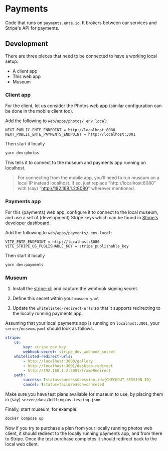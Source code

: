 # Payments

Code that runs on `payments.ente.io`. It brokers between our services and
Stripe's API for payments.

## Development

There are three pieces that need to be connected to have a working local setup:

-   A client app
-   This web app
-   Museum

### Client app

For the client, let us consider the Photos web app (similar configuration can be
done in the mobile client too).

Add the following to `web/apps/photos/.env.local`:

```env
NEXT_PUBLIC_ENTE_ENDPOINT = http://localhost:8080
NEXT_PUBLIC_ENTE_PAYMENTS_ENDPOINT = http://localhost:3001
```

Then start it locally

```sh
yarn dev:photos
```

This tells it to connect to the museum and payments app running on localhost.

> For connecting from the mobile app, you'll need to run museum on a local IP
> instead localhost. If so, just replace "http://localhost:8080" with (say)
> "http://192.168.1.2:8080" wherever mentioned.

### Payments app

For this (payments) web app, configure it to connect to the local museum, and
use a set of (development) Stripe keys which can be found in
[Stripe's developer dashboard](https://dashboard.stripe.com).

Add the following to `web/apps/payments/.env.local`:

```env
VITE_ENTE_ENDPOINT = http://localhost:8080
VITE_STRIPE_US_PUBLISHABLE_KEY = stripe_publishable_key
```

Then start it locally

```sh
yarn dev:payments
```

### Museum

1. Install the [stripe-cli](https://docs.stripe.com/stripe-cli) and capture the
   webhook signing secret.

2. Define this secret within your `musuem.yaml`

3. Update the `whitelisted-redirect-urls` so that it supports redirecting to the
   locally running payments app.

Assuming that your local payments app is running on `localhost:3001`, your
`server/museum.yaml` should look as follows.

```yaml
stripe:
    us:
        key: stripe_dev_key
        webhook-secret: stripe_dev_webhook_secret
    whitelisted-redirect-urls:
        - http://localhost:3000/gallery
        - http://localhost:3001/desktop-redirect
        - http://192.168.1.2:3001/frameRedirect
    path:
        success: ?status=success&session_id={CHECKOUT_SESSION_ID}
        cancel: ?status=fail&reason=canceled
```

Make sure you have test plans available for museum to use, by placing them in
(say) `server/data/billing/us-testing.json`.

Finally, start museum, for example:

```sh
docker compose up
```

Now if you try to purchase a plan from your locally running photos web client,
it should redirect to the locally running payments app, and from there to
Stripe. Once the test purchase completes it should redirect back to the local
web client.
